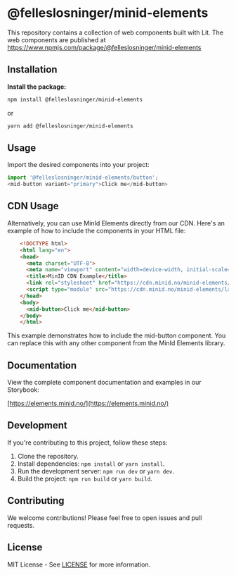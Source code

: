 # @felleslosninger/minid-elements

This repository contains a collection of web components built with Lit. The web components are published at https://www.npmjs.com/package/@felleslosninger/minid-elements

## Installation

**Install the package:**

   ```bash
   npm install @felleslosninger/minid-elements
   ```
or
   ```bash
   yarn add @felleslosninger/minid-elements
   ```

## Usage
Import the desired components into your project:

```javascript
import '@felleslosninger/minid-elements/button';
<mid-button variant="primary">Click me</mid-button>
```

## CDN Usage
Alternatively, you can use MinId Elements directly from our CDN. Here's an example of how to include the components in your HTML file:

```html
    <!DOCTYPE html>
    <html lang="en">
    <head>
      <meta charset="UTF-8">
      <meta name="viewport" content="width=device-width, initial-scale=1.0">
      <title>MinID CDN Example</title>
      <link rel="stylesheet" href="https://cdn.minid.no/minid-elements/latest/index.css" data-mid-tailwind crossorigin="anonymous"/>
      <script type="module" src="https://cdn.minid.no/minid-elements/latest/index.js"></script>
    </head>
    <body>
      <mid-button>Click me</mid-button> 
    </body>
    </html>
```
This example demonstrates how to include the mid-button component. You can replace this with any other component from the MinId Elements library.


## Documentation
View the complete component documentation and examples in our Storybook:

[https://elements.minid.no/](https://elements.minid.no/)

## Development
If you're contributing to this project, follow these steps:

1. Clone the repository.
2. Install dependencies: `npm install` or `yarn install`.
3. Run the development server: `npm run dev` or `yarn dev`.
4. Build the project: `npm run build` or `yarn build`.

## Contributing
We welcome contributions! Please feel free to open issues and pull requests.

## License
MIT License - See [LICENSE](LICENSE) for more information.
```
